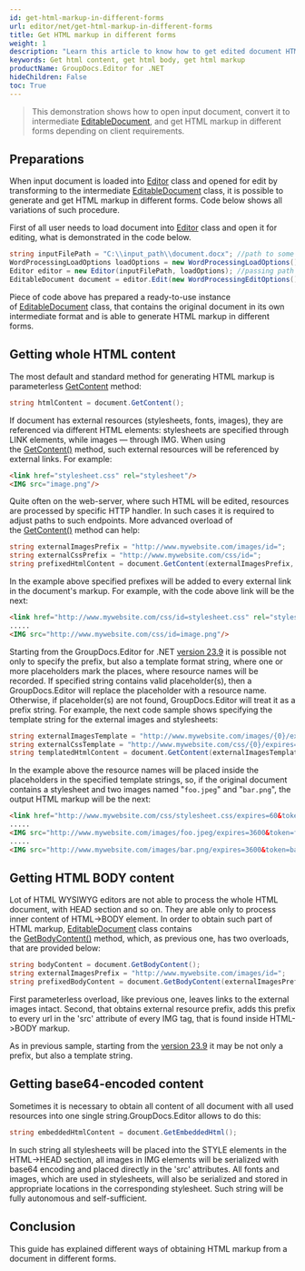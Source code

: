```yaml
---
id: get-html-markup-in-different-forms
url: editor/net/get-html-markup-in-different-forms
title: Get HTML markup in different forms
weight: 1
description: "Learn this article to know how to get edited document HTML markup - body without head tag, content in a raw and base64 form and other using GroupDocs.Editor for .NET API."
keywords: Get html content, get html body, get html markup
productName: GroupDocs.Editor for .NET
hideChildren: False
toc: True
---
```

> This demonstration shows how to open input document, convert it to intermediate [EditableDocument](https://reference.groupdocs.com/editor/net/groupdocs.editor/editabledocument), and get HTML markup in different forms depending on client requirements.

## Preparations

When input document is loaded into [Editor](https://reference.groupdocs.com/editor/net/groupdocs.editor/editor) class and opened for edit by transforming to the intermediate [EditableDocument](https://reference.groupdocs.com/editor/net/groupdocs.editor/editabledocument) class, it is possible to generate and get HTML markup in different forms. Code below shows all variations of such procedure.

First of all user needs to load document into [Editor](https://reference.groupdocs.com/editor/net/groupdocs.editor/editor) class and open it for editing, what is demonstrated in the code below.

```csharp
string inputFilePath = "C:\\input_path\\document.docx"; //path to some document
WordProcessingLoadOptions loadOptions = new WordProcessingLoadOptions();
Editor editor = new Editor(inputFilePath, loadOptions); //passing path and load options to the constructor
EditableDocument document = editor.Edit(new WordProcessingEditOptions()); //opening document for editing with format-specific edit options
```

Piece of code above has prepared a ready-to-use instance of [EditableDocument](https://reference.groupdocs.com/editor/net/groupdocs.editor/editabledocument) class, that contains the original document in its own intermediate format and is able to generate HTML markup in different forms.

## Getting whole HTML content

The most default and standard method for generating HTML markup is parameterless [GetContent](https://reference.groupdocs.com/editor/net/groupdocs.editor/editabledocument/getcontent) method:

```csharp
string htmlContent = document.GetContent();

```

If document has external resources (stylesheets, fonts, images), they are referenced via different HTML elements: stylesheets are specified through LINK elements, while images — through IMG. When using the [GetContent()](https://reference.groupdocs.com/editor/net/groupdocs.editor/editabledocument/getcontent) method, such external resources will be referenced by external links. For example:

```html
<link href="stylesheet.css" rel="stylesheet"/>
<IMG src="image.png"/>
```

Quite often on the web-server, where such HTML will be edited, resources are processed by specific HTTP handler. In such cases it is required to adjust paths to such endpoints. More advanced overload of the [GetContent()](https://reference.groupdocs.com/editor/net/groupdocs.editor/editabledocument/getcontent) method can help:

```csharp
string externalImagesPrefix = "http://www.mywebsite.com/images/id=";
string externalCssPrefix = "http://www.mywebsite.com/css/id=";
string prefixedHtmlContent = document.GetContent(externalImagesPrefix, externalCssPrefix);
```

In the example above specified prefixes will be added to every external link in the document's markup. For example, with the code above link will be the next:

```html
<link href="http://www.mywebsite.com/css/id=stylesheet.css" rel="stylesheet"/>
.....
<IMG src="http://www.mywebsite.com/css/id=image.png"/> 
```

Starting from the GroupDocs.Editor for .NET [version 23.9](https://releases.groupdocs.com/editor/net/release-notes/2023/groupdocs-editor-for-net-23-9-release-notes/) it is possible not only to specify the prefix, but also a template format string, where one or more placeholders mark the places, where resource names will be recorded. If specified string contains valid placeholder(s), then a GroupDocs.Editor will replace the placeholder with a resource name. Otherwise, if placeholder(s) are not found, GroupDocs.Editor will treat it as a prefix string. For example, the next code sample shows specifying the template string for the external images and stylesheets:

```csharp
string externalImagesTemplate = "http://www.mywebsite.com/images/{0}/expires=3600&token={0}";
string externalCssTemplate = "http://www.mywebsite.com/css/{0}/expires=60&token={0}";
string templatedHtmlContent = document.GetContent(externalImagesTemplate, externalCssTemplate);
```

In the example above the resource names will be placed inside the placeholders in the specified template strings, so, if the original document contains a stylesheet and two images named "`foo.jpeg`" and "`bar.png`", the output HTML markup will be the next:

```html
<link href="http://www.mywebsite.com/css/stylesheet.css/expires=60&token=stylesheet.css" rel="stylesheet"/>
.....
<IMG src="http://www.mywebsite.com/images/foo.jpeg/expires=3600&token=foo.jpeg"/>
.....
<IMG src="http://www.mywebsite.com/images/bar.png/expires=3600&token=bar.png"/>
```

## Getting HTML BODY content

Lot of HTML WYSIWYG editors are not able to process the whole HTML document, with HEAD section and so on. They are able only to process inner content of HTML->BODY element. In order to obtain such part of HTML markup, [EditableDocument](https://reference.groupdocs.com/editor/net/groupdocs.editor/editabledocument) class contains the [GetBodyContent()](https://reference.groupdocs.com/editor/net/groupdocs.editor/editabledocument/getcontent) method, which, as previous one, has two overloads, that are provided below:

```csharp
string bodyContent = document.GetBodyContent();
string externalImagesPrefix = "http://www.mywebsite.com/images/id=";
string prefixedBodyContent = document.GetBodyContent(externalImagesPrefix); 
```

First parameterless overload, like previous one, leaves links to the external images intact. Second, that obtains external resource prefix, adds this prefix to every url in the 'src' attribute of every IMG tag, that is found inside HTML->BODY markup.

As in previous sample, starting from the [version 23.9](https://releases.groupdocs.com/editor/net/release-notes/2023/groupdocs-editor-for-net-23-9-release-notes/) it may be not only a prefix, but also a template string.

## Getting base64-encoded content

Sometimes it is necessary to obtain all content of all document with all used resources into one single string.GroupDocs.Editor allows to do this:

```csharp
string embeddedHtmlContent = document.GetEmbeddedHtml();
```

In such string all stylesheets will be placed into the STYLE elements in the HTML->HEAD section, all images in IMG elements will be serialized with base64 encoding and placed directly in the 'src' attributes. All fonts and images, which are used in stylesheets, will also be serialized and stored in appropriate locations in the corresponding stylesheet. Such string will be fully autonomous and self-sufficient.

## Conclusion

This guide has explained different ways of obtaining HTML markup from a document in different forms.
